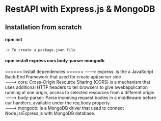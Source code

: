 # RestAPI with Express.js & MongoDB


## Installation from scratch

#### npm init
    -> To create a package.json file
#### npm install express cors body-parser mongodb  
====== Install dependencies ======
---> express: is the a JavaScript Back-End Framework that used for create api/server side <br>
---> cors: Cross-Origin Resource Sharing (CORS) is a mechanism that uses additional HTTP headers to tell browsers to give awebapplication running at one origin, access to selected resources from a different origin. <br>
---> body-parser: Parse incoming request bodies in a middleware before our handlers, available under the req.body property. <br>
---> mongodb: is a MongoDB driver that used to connect Node.js/Express.js with MongoDB database.

